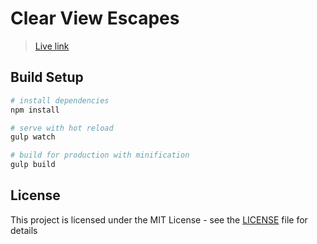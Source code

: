# Clear View Escapes

> [Live link](https://cve.surge.sh)

## Build Setup

```bash
# install dependencies
npm install

# serve with hot reload
gulp watch

# build for production with minification
gulp build
```

## License

This project is licensed under the MIT License - see the [LICENSE](LICENSE) file for details

